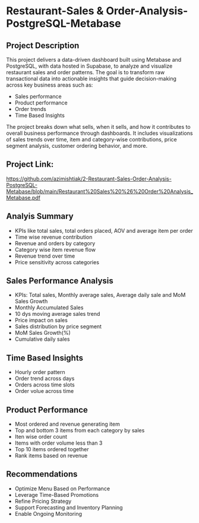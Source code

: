 # Restaurant-Sales & Order-Analysis-PostgreSQL-Metabase
## Project Description
This project delivers a data-driven dashboard built using Metabase and PostgreSQL, with data hosted in Supabase, to analyze and visualize restaurant sales and order patterns. The goal is to transform raw transactional data into actionable insights that guide decision-making across key business areas such as:

- Sales performance
- Product performance
- Order trends
- Time Based Insights

The project breaks down what sells, when it sells, and how it contributes to overall business performance through dashboards. It includes visualizations of sales trends over time, item and category-wise contributions, price segment analysis, customer ordering behavior, and more.

## Project Link:
https://github.com/azimishtiak/2-Restaurant-Sales-Order-Analysis-PostgreSQL-Metabase/blob/main/Restaurant%20Sales%20%26%20Order%20Analysis_Metabase.pdf

## Analyis Summary
- KPIs like total sales, total orders placed, AOV and average item per order
- Time wise revenue contribution
- Revenue and orders by category
- Category wise item revenue flow
- Revenue trend over time
- Price sensitivity across categories

## Sales Performance Analysis
- KPIs: Total sales, Monthly average sales, Average daily sale and MoM Sales Growth
- Monthly Accumulated Sales
- 10 dys moving average sales trend
- Price impact on sales
- Sales distribution by price segment
- MoM Sales Growth(%)
- Cumulative daily sales

## Time Based Insights
- Hourly order pattern
- Order trend across days
- Orders across time slots
- Order volue across time

## Product Performance
- Most ordered and revenue generating item
- Top and bottom 3 items from each category by sales
- Iten wise order count
- Items with order volume less than 3
- Top 10 items ordered together
- Rank items based on revenue

## Recommendations
- Optimize Menu Based on Performance
- Leverage Time-Based Promotions
- Refine Pricing Strategy
- Support Forecasting and Inventory Planning
- Enable Ongoing Monitoring




